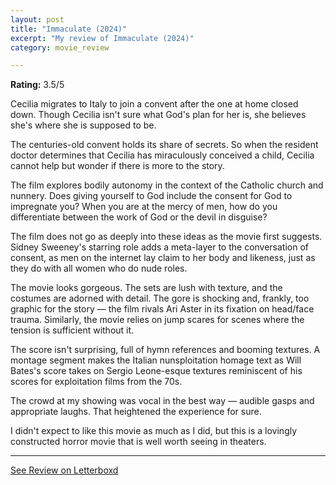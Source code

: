 ```yaml
---
layout: post
title: "Immaculate (2024)"
excerpt: "My review of Immaculate (2024)"
category: movie_review

---
```


**Rating:** 3.5/5

Cecilia migrates to Italy to join a convent after the one at home closed down. Though Cecilia isn't sure what God's plan for her is, she believes she's where she is supposed to be.

The centuries-old convent holds its share of secrets. So when the resident doctor determines that Cecilia has miraculously conceived a child, Cecilia cannot help but wonder if there is more to the story.

The film explores bodily autonomy in the context of the Catholic church and nunnery. Does giving yourself to God include the consent for God to impregnate you? When you are at the mercy of men, how do you differentiate between the work of God or the devil in disguise?

The film does not go as deeply into these ideas as the movie first suggests. Sidney Sweeney's starring role adds a meta-layer to the conversation of consent, as men on the internet lay claim to her body and likeness, just as they do with all women who do nude roles.

The movie looks gorgeous. The sets are lush with texture, and the costumes are adorned with detail. The gore is shocking and, frankly, too graphic for the story — the film rivals Ari Aster in its fixation on head/face trauma. Similarly, the movie relies on jump scares for scenes where the tension is sufficient without it.

The score isn't surprising, full of hymn references and booming textures. A montage segment makes the Italian nunsploitation homage text as Will Bates's score takes on Sergio Leone-esque textures reminiscent of his scores for exploitation films from the 70s.

The crowd at my showing was vocal in the best way — audible gasps and appropriate laughs. That heightened the experience for sure.

I didn't expect to like this movie as much as I did, but this is a lovingly constructed horror movie that is well worth seeing in theaters.

<hr>

[See Review on Letterboxd](https://boxd.it/67m3KL)
